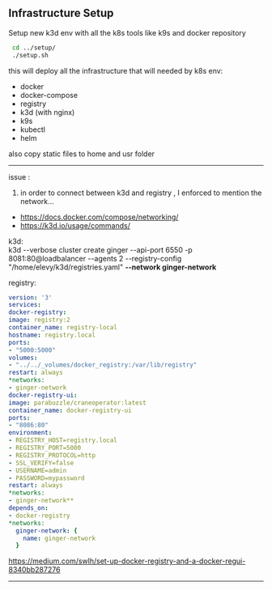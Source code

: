 
## Infrastructure Setup
Setup new k3d env with all the k8s tools like k9s and docker repository 
```bash
 cd ../setup/
 ./setup.sh
```

this will deploy all the infrastructure that will needed by k8s env:
- docker
- docker-compose  
- registry
- k3d (with nginx)
- k9s
- kubectl 
- helm

also copy static files to home and usr folder 

---
issue :
1. in order to connect between k3d and registry , I enforced to mention the network...<br>
- https://docs.docker.com/compose/networking/
- https://k3d.io/usage/commands/

k3d:<br>
k3d --verbose cluster create ginger --api-port 6550 -p 8081:80@loadbalancer --agents 2 --registry-config "/home/elevy/k3d/registries.yaml" **--network ginger-network**

registry:<br>
```yaml
version: '3'
services:
docker-registry:
image: registry:2
container_name: registry-local
hostname: registry.local
ports:
- "5000:5000"
volumes:
- "../../_volumes/docker_registry:/var/lib/registry"
restart: always
*networks:
- ginger-network
docker-registry-ui:
image: parabuzzle/craneoperator:latest
container_name: docker-registry-ui
ports:
- "8086:80"
environment:
- REGISTRY_HOST=registry.local
- REGISTRY_PORT=5000
- REGISTRY_PROTOCOL=http
- SSL_VERIFY=false
- USERNAME=admin
- PASSWORD=mypassword
restart: always
*networks:
- ginger-network**
depends_on:
- docker-registry
*networks:
  ginger-network: {
    name: ginger-network
  }
```
https://medium.com/swlh/set-up-docker-registry-and-a-docker-regui-8340bb287276

---
